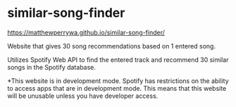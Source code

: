 # similar-song-finder
https://matthewperrywa.github.io/similar-song-finder/

Website that gives 30 song recommendations based on 1 entered song.

Utilizes Spotify Web API to find the entered track and recommend 30 similar songs in the Spotify database.

*This website is in development mode. Spotify has restrictions on the ability to access apps that are in development mode. This means that this website will be unusable unless you have developer access.
